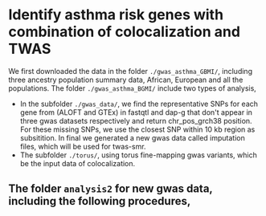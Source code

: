 # Identify asthma risk genes with combination of colocalization and TWAS



We first downloaded the data in the folder `./gwas_asthma_GBMI/`, including three ancestry population summary data, African, European and all the populations. The folder `./gwas_asthma_BGMI/` include two types of analysis,
- In the subfolder `./gwas_data/`, we find the representative SNPs for each gene from (ALOFT and GTEx) in fastqtl and dap-g that don't appear in three gwas datasets respectively and return chr_pos_grch38 position. For these missing SNPs, we use the closest SNP within 10 kb region as subsitition. In final we generated a new gwas data called imputation files, which will be used for twas-smr. 
- The subfolder `./torus/`, using torus fine-mapping gwas variants, which be the input data of colocalization.     
     
 
The folder `analysis2` for new gwas data, including the following procedures,
- 